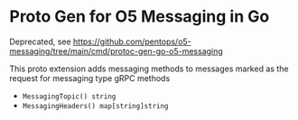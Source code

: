 Proto Gen for O5 Messaging in Go
================================

Deprecated, see https://github.com/pentops/o5-messaging/tree/main/cmd/protoc-gen-go-o5-messaging

This proto extension adds messaging methods to messages marked as the request
for messaging type gRPC methods

- `MessagingTopic() string`
- `MessagingHeaders() map[string]string`
